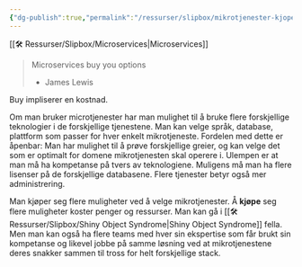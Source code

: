 ```yaml
---
{"dg-publish":true,"permalink":"/ressurser/slipbox/mikrotjenester-kjoper-deg-muligheter/","dgHomeLink":true,"dgPassFrontmatter":false}
---
```


[[🛠 Ressurser/Slipbox/Microservices|Microservices]]

> Microservices buy you options
> - James Lewis

Buy impliserer en kostnad.

Om man bruker microtjenester har man mulighet til å bruke flere forskjellige teknologier i de forskjellige tjenestene. Man kan velge språk, database, plattform som passer for hver enkelt mikrotjeneste. Fordelen med dette er åpenbar: Man har mulighet til å prøve forskjellige greier, og kan velge det som er optimalt for domene mikrotjenesten skal operere i. Ulempen er at man må ha kompetanse på tvers av teknologiene. Muligens må man ha flere lisenser på de forskjellige databasene. Flere tjenester betyr også mer administrering. 

Man kjøper seg flere muligheter ved å velge mikrotjenester. Å **kjøpe** seg flere muligheter koster penger og ressurser. Man kan gå i [[🛠 Ressurser/Slipbox/Shiny Object Syndrome|Shiny Object Syndrome]] fella. Men man kan også ha flere teams med hver sin ekspertise som får brukt sin kompetanse og likevel jobbe på samme løsning ved at mikrotjenestene deres snakker sammen til tross for helt forskjellige stack. 